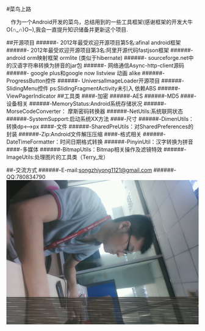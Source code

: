 #菜鸟上路
<p>&nbsp;&nbsp;&nbsp;作为一个Android开发的菜鸟，总结用到的一些工具框架(感谢框架的开发大牛O(∩_∩)O~),我会一直提升知识储备并更新这个项目.</p>
##开源项目
######- 2012年最受欢迎开源项目第5名:afinal android框架
######- 2012年最受欢迎开源项目第3名:阿里开源代码fastjson框架
######- android orm映射框架 ormlite (类似于hibernate)
######- sourceforge.net中的汉语字符串转换为拼音的jar包
######- 网络通信Async-http-client源码
######- google plus和google now listview 动画 alike
######- ProgressButton控件
######- UniversalImageLoader开源项目
######- SlidingMenu控件 ps:SlidingFragmentActivity未引入 依赖ABS
######- ViewPagerIndicator 
##工具类
####-加密
######-AES
######-MD5
####-设备相关
######-MemoryStatus:Android系统存储状况
######-MorseCodeConverter： 摩斯密码转换器
######-NetUtils:系统联网状态
######-SystemSupport:启动系统XX方法
####-尺寸
######-DimenUtils：转换dp<-->px
####-文件
######-SharedPreUtils：对SharedPreferences的封装
######-Zip:Android文件解压压缩
####-格式相关
######-DateTimeFormatter：时间日期格式转换
######-PinyinUtil：汉字转换为拼音
####-多媒体
######-BitmapUtils：Bitmap相关操作及滤镜特效
######-ImageUtils:处理图片的工具类（Terry_龙）

##-交流方式
######-E-mail:songzhiyong1121@gmail.com
######-QQ:780834790
![Alt text](https://github.com/songzhiyong/lib_song/blob/master/assets/jerome.jpg?raw=true)
